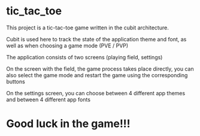 # tic_tac_toe

This project is a tic-tac-toe game written in the cubit architecture.

Cubit is used here to track the state of the application theme and font, 
as well as when choosing a game mode (PVE / PVP)

The application consists of two screens (playing field, settings)

On the screen with the field, the game process takes place directly, 
you can also select the game mode and restart the game using the corresponding buttons

On the settings screen, you can choose between 4 different app themes and between 4 different app fonts

# Good luck in the game!!!
